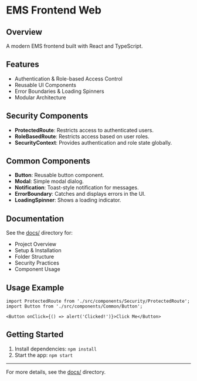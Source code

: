 # EMS Frontend Web

## Overview
A modern EMS frontend built with React and TypeScript.

## Features
- Authentication & Role-based Access Control
- Reusable UI Components
- Error Boundaries & Loading Spinners
- Modular Architecture

## Security Components
- **ProtectedRoute**: Restricts access to authenticated users.
- **RoleBasedRoute**: Restricts access based on user roles.
- **SecurityContext**: Provides authentication and role state globally.

## Common Components
- **Button**: Reusable button component.
- **Modal**: Simple modal dialog.
- **Notification**: Toast-style notification for messages.
- **ErrorBoundary**: Catches and displays errors in the UI.
- **LoadingSpinner**: Shows a loading indicator.

## Documentation
See the [docs/](./docs/) directory for:
- Project Overview
- Setup & Installation
- Folder Structure
- Security Practices
- Component Usage

## Usage Example
```tsx
import ProtectedRoute from './src/components/Security/ProtectedRoute';
import Button from './src/components/Common/Button';

<Button onClick={() => alert('Clicked!')}>Click Me</Button>
```

## Getting Started
1. Install dependencies: `npm install`
2. Start the app: `npm start`

---
For more details, see the [docs/](./docs/) directory. 
